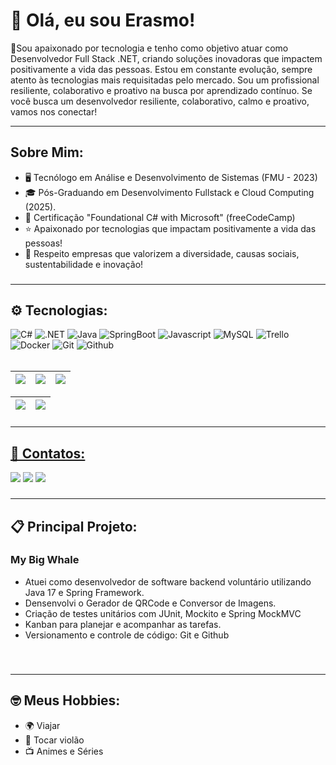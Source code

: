 

# 👋 Olá, eu sou Erasmo!

🎯Sou apaixonado por tecnologia e tenho como objetivo atuar como Desenvolvedor Full Stack .NET, criando soluções inovadoras que impactem positivamente a vida das pessoas. Estou em constante evolução, sempre atento às tecnologias mais requisitadas pelo mercado. Sou um profissional resiliente, colaborativo e proativo na busca por aprendizado contínuo. Se você busca um desenvolvedor resiliente, colaborativo, calmo e proativo, vamos nos conectar!

---

## Sobre Mim:
- 🖥️ Tecnólogo em Análise e Desenvolvimento de Sistemas (FMU - 2023) <br>
- 🎓 Pós-Graduando em Desenvolvimento Fullstack e Cloud Computing (2025). <br>
- 🚀 Certificação "Foundational C# with Microsoft" (freeCodeCamp) <br>
- ⭐ Apaixonado por tecnologias que impactam positivamente a vida das pessoas! <br>
- 🤝 Respeito empresas que valorizem a diversidade, causas sociais, sustentabilidade e inovação! <br>

###
---

## ⚙️ Tecnologias:
<div>      
  <img alt="C#" src="https://img.shields.io/badge/C%23-239120?logo=c-sharp&logoColor=white&style=for-the-badge" />
  <img alt=".NET" src="https://img.shields.io/badge/.NET-5C2D91?logo=.net&logoColor=white&style=for-the-badge" />  
   <img alt="Java" src="https://img.shields.io/badge/java-%23ED8B00.svg?style=for-the-badge&logo=openjdk&logoColor=white">
   <img alt="SpringBoot" src="https://img.shields.io/badge/spring-%236DB33F.svg?style=for-the-badge&logo=spring&logoColor=white"/>       
   <img alt="Javascript" src="https://img.shields.io/badge/javascript-%23323330.svg?style=for-the-badge&logo=javascript&logoColor=%23F7DF1E">
   <img alt="MySQL" src="https://img.shields.io/badge/mysql-%2300f.svg?style=for-the-badge&logo=mysql&logoColor=white" />
   <img alt="Trello"  src="https://img.shields.io/badge/Trello-%23026AA7.svg?style=for-the-badge&logo=Trello&logoColor=white" />          
  <img alt="Docker"  src= "https://img.shields.io/badge/docker-%230db7ed.svg?style=for-the-badge&logo=docker&logoColor=white" />
  <img alt="Git" src="https://img.shields.io/badge/git-%23F05033.svg?style=for-the-badge&logo=git&logoColor=white" />
  <img alt="Github" src= "https://img.shields.io/badge/GitHub-100000?style=for-the-badge&logo=github&logoColor=white" />
 </div>

<br>

<div align="center">
  <a href="https://github.com/erasmobezerra">
   
| ![](http://github-profile-summary-cards.vercel.app/api/cards/stats?username=erasmobezerra&theme=nord_dark) | ![](http://github-profile-summary-cards.vercel.app/api/cards/repos-per-language?username=erasmobezerra&hide=Html&theme=nord_dark) | ![](http://github-profile-summary-cards.vercel.app/api/cards/most-commit-language?username=erasmobezerra&theme=nord_dark) |
| :-: | :-: | :-: |

| ![](http://github-profile-summary-cards.vercel.app/api/cards/profile-details?username=erasmobezerra&theme=nord_dark) | ![](https://github-readme-streak-stats.herokuapp.com/?user=erasmobezerra&hide_border=true&date_format=M%20j%5B%2C%20Y%5D&background=2D3742&stroke=2D3742&ring=6bbbca&fire=6bbbca&currStreakNum=fff&sideNums=6bbbca&currStreakLabel=6bbbca&sideLabels=fff&dates=fff) |
| :-: | :-: |
</div>

###
---

## 📨 Contatos: 
<div> 
<a href = "mailto:hyerasmo.ads.tech@gmail.com"><img src="https://img.shields.io/badge/Gmail-D14836?style=for-the-badge&logo=gmail&logoColor=white" target="_blank"></a>
<a href="https://www.linkedin.com/in/erasmobezerra/" target="_blank"><img src="https://img.shields.io/badge/-LinkedIn-%230077B5?style=for-the-badge&logo=linkedin&logoColor=white" target="_blank"></a>
<a href="https://discord.gg/8vJgvx3A" target="83Rfl#3843"><img src="https://img.shields.io/badge/Discord-7289DA?style=for-the-badge&logo=discord&logoColor=white" target="_blank"></a> 
</div>

###
---

## 📋 Principal Projeto:

### My Big Whale

* Atuei como desenvolvedor de software backend voluntário utilizando Java 17 e Spring Framework.
* Densenvolvi o Gerador de QRCode e Conversor de Imagens. 
* Criação de testes unitários com JUnit, Mockito e Spring MockMVC
* Kanban para planejar e acompanhar as tarefas. 
* Versionamento e controle de código: Git e Github
<br>

###
---

## 🤓 Meus Hobbies: 
  - 🌍 Viajar
  - 🎸 Tocar violão
  - 📺 Animes e Séries  
<br>


